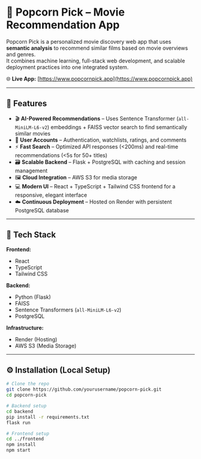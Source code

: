 # 🍿 Popcorn Pick – Movie Recommendation App

Popcorn Pick is a personalized movie discovery web app that uses **semantic analysis** to recommend similar films based on movie overviews and genres.  
It combines machine learning, full-stack web development, and scalable deployment practices into one integrated system.

🌐 **Live App:** [https://www.popcornpick.app](https://www.popcornpick.app)

---

## 🚀 Features

- 🎬 **AI-Powered Recommendations** – Uses Sentence Transformer (`all-MiniLM-L6-v2`) embeddings + FAISS vector search to find semantically similar movies  
- 🔐 **User Accounts** – Authentication, watchlists, ratings, and comments  
- ⚡ **Fast Search** – Optimized API responses (<200ms) and real-time recommendations (<5s for 50+ titles)  
- 🗃️ **Scalable Backend** – Flask + PostgreSQL with caching and session management  
- 🖼️ **Cloud Integration** – AWS S3 for media storage  
- 💻 **Modern UI** – React + TypeScript + Tailwind CSS frontend for a responsive, elegant interface  
- ☁️ **Continuous Deployment** – Hosted on Render with persistent PostgreSQL database

---

## 🧠 Tech Stack

**Frontend:**  
- React  
- TypeScript  
- Tailwind CSS  

**Backend:**  
- Python (Flask)  
- FAISS  
- Sentence Transformers (`all-MiniLM-L6-v2`)  
- PostgreSQL  

**Infrastructure:**  
- Render (Hosting)  
- AWS S3 (Media Storage)

---

## ⚙️ Installation (Local Setup)

```bash
# Clone the repo
git clone https://github.com/yourusername/popcorn-pick.git
cd popcorn-pick

# Backend setup
cd backend
pip install -r requirements.txt
flask run

# Frontend setup
cd ../frontend
npm install
npm start
